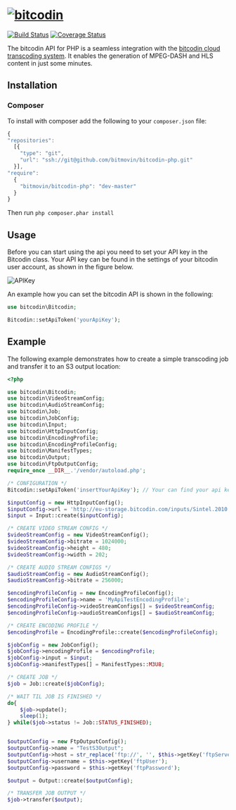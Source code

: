 # [![bitcodin](http://www.bitcodin.com/wp-content/uploads/2014/10/bitcodin-small.gif)](http://www.bitcodin.com)
[![Build Status](https://travis-ci.org/bitmovin/bitcodin-php.svg?branch=master)](https://travis-ci.org/bitmovin/bitcodin-php)
[![Coverage Status](https://coveralls.io/repos/bitmovin/bitcodin-php/badge.svg?branch=master)](https://coveralls.io/r/bitmovin/bitcodin-php?branch=master)

The bitcodin API for PHP is a seamless integration with the [bitcodin cloud transcoding system](http://www.bitcodin.com). It enables the generation of MPEG-DASH and HLS content in just some minutes.

Installation
------------

### Composer ###
 
  
To install with composer add the following to your `composer.json` file:
```js
{
"repositories": 
  [{
    "type": "git",
    "url": "ssh://git@github.com/bitmovin/bitcodin-php.git"
  }],
"require": 
  {
    "bitmovin/bitcodin-php": "dev-master"
  }
}
```
Then run `php composer.phar install`

Usage
-----

Before you can start using the api you need to set your API key in the Bitcodin class. Your API key can be found in the settings of your bitcodin user account, as shown in the figure below.

![APIKey](http://www.bitcodin.com/wp-content/uploads/2015/06/api_key.png)

An example how you can set the bitcodin API is shown in the following:

```php
use bitcodin\Bitcodin;

Bitcodin::setApiToken('yourApiKey');
```

Example
-----
The following example demonstrates how to create a simple transcoding job and transfer it to an S3 output location:
```php
<?php

use bitcodin\Bitcodin;
use bitcodin\VideoStreamConfig;
use bitcodin\AudioStreamConfig;
use bitcodin\Job;
use bitcodin\JobConfig;
use bitcodin\Input;
use bitcodin\HttpInputConfig;
use bitcodin\EncodingProfile;
use bitcodin\EncodingProfileConfig;
use bitcodin\ManifestTypes;
use bitcodin\Output;
use bitcodin\FtpOutputConfig;
require_once __DIR__.'/vendor/autoload.php';

/* CONFIGURATION */
Bitcodin::setApiToken('insertYourApiKey'); // Your can find your api key in the settings menu. Your account (right corner) -> Settings -> API

$inputConfig = new HttpInputConfig();
$inputConfig->url = 'http://eu-storage.bitcodin.com/inputs/Sintel.2010.720p.mkv';
$input = Input::create($inputConfig);

/* CREATE VIDEO STREAM CONFIG */
$videoStreamConfig = new VideoStreamConfig();
$videoStreamConfig->bitrate = 1024000;
$videoStreamConfig->height = 480;
$videoStreamConfig->width = 202;

/* CREATE AUDIO STREAM CONFIGS */
$audioStreamConfig = new AudioStreamConfig();
$audioStreamConfig->bitrate = 256000;

$encodingProfileConfig = new EncodingProfileConfig();
$encodingProfileConfig->name = 'MyApiTestEncodingProfile';
$encodingProfileConfig->videoStreamConfigs[] = $videoStreamConfig;
$encodingProfileConfig->audioStreamConfigs[] = $audioStreamConfig;

/* CREATE ENCODING PROFILE */
$encodingProfile = EncodingProfile::create($encodingProfileConfig);

$jobConfig = new JobConfig();
$jobConfig->encodingProfile = $encodingProfile;
$jobConfig->input = $input;
$jobConfig->manifestTypes[] = ManifestTypes::M3U8;

/* CREATE JOB */
$job = Job::create($jobConfig);

/* WAIT TIL JOB IS FINISHED */
do{
    $job->update();
    sleep(1);
} while($job->status != Job::STATUS_FINISHED);


$outputConfig = new FtpOutputConfig();
$outputConfig->name = "TestS3Output";
$outputConfig->host = str_replace('ftp://', '', $this->getKey('ftpServer'));
$outputConfig->username = $this->getKey('ftpUser');
$outputConfig->password = $this->getKey('ftpPassword');

$output = Output::create($outputConfig);

/* TRANSFER JOB OUTPUT */
$job->transfer($output);

```
